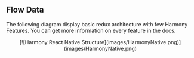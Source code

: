 
## Flow Data

The following diagram display basic redux architecture with few Harmony Features.
You can get more information on every feature in the docs.

<center>
    [![Harmony React Native Structure](images/HarmonyNative.png)](images/HarmonyNative.png)
    <br/>
</center>

